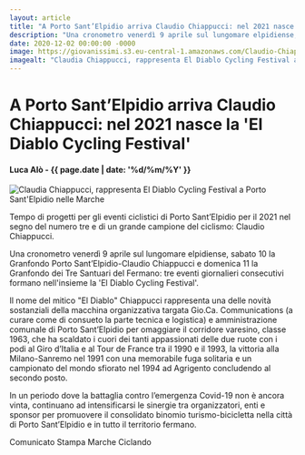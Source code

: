 ```yaml
---
layout: article
title: "A Porto Sant’Elpidio arriva Claudio Chiappucci: nel 2021 nasce la 'El Diablo Cycling Festival'"
description: "Una cronometro venerdì 9 aprile sul lungomare elpidiense, sabato 10 la Granfondo Porto Sant’Elpidio-Claudio Chiappucci e domenica 11 la Granfondo dei Tre Santuari del Fermano: tre eventi giornalieri consecutivi formano nell'insieme la 'El Diablo Cycling Festival'."
date: 2020-12-02 00:00:00 -0000
image: https://giovanissimi.s3.eu-central-1.amazonaws.com/Claudio-Chiappucci-1+(1).jpg
imagealt: "Claudia Chiappucci, rappresenta El Diablo Cycling Festival a Porto Sant'Elpidio nelle Marche"
---
```


# A Porto Sant’Elpidio arriva Claudio Chiappucci: nel 2021 nasce la 'El Diablo Cycling Festival'

#### Luca Alò - {{ page.date | date: '%d/%m/%Y' }}

![Claudia Chiappucci, rappresenta El Diablo Cycling Festival a Porto Sant'Elpidio nelle Marche](https://giovanissimi.s3.eu-central-1.amazonaws.com/Claudio-Chiappucci-1+(1).jpg)

Tempo di progetti per gli eventi ciclistici di Porto Sant’Elpidio per il 2021 nel segno del numero tre e di un grande campione del ciclismo: Claudio Chiappucci.

Una cronometro venerdì 9 aprile sul lungomare elpidiense, sabato 10 la Granfondo Porto Sant’Elpidio-Claudio Chiappucci e domenica 11 la Granfondo dei Tre Santuari del Fermano: tre eventi giornalieri consecutivi formano nell'insieme la 'El Diablo Cycling Festival'.

Il nome del mitico "El Diablo" Chiappucci rappresenta una delle novità sostanziali della macchina organizzativa targata Gio.Ca. Communications (a curare come di consueto la parte tecnica e logistica) e amministrazione comunale di Porto Sant’Elpidio per omaggiare il corridore varesino, classe 1963, che ha scaldato i cuori dei tanti appassionati delle due ruote con i podi al Giro d’Italia e al Tour de France tra il 1990 e il 1993, la vittoria alla Milano-Sanremo nel 1991 con una memorabile fuga solitaria e un campionato del mondo sfiorato nel 1994 ad Agrigento concludendo al secondo posto.

In un periodo dove la battaglia contro l’emergenza Covid-19 non è ancora vinta, continuano ad intensificarsi le sinergie tra organizzatori, enti e sponsor per promuovere il consolidato binomio turismo-bicicletta nella città di Porto Sant’Elpidio e in tutto il territorio fermano.

Comunicato Stampa Marche Ciclando